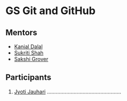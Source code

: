 # GS Git and GitHub

## Mentors

* [Kanjal Dalal](https://github.com/LoneWolfKJ)
* [Sukriti Shah](https://github.com/sukritishah15)
* [Sakshi Grover](https://github.com/sakshigrover-1998)

## Participants

1. [Jyoti Jauhari](https://github.com/JyotiJauhari)
..................................................
